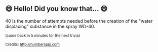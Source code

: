 ## :smile: Hello! Did you know that... :smile:
40 is the number of attempts needed before the creation of the "water displacing" substance in the spray WD-40.

<sup>(come back in 5 minutes for the next trivia)</sup>


<sup>Credits: http://numbersapi.com</sup>
